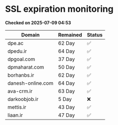 # SSL expiration monitoring

**Checked on 2025-07-09 04:53**

| Domain | Remained | Status       |
|--------|----------|--------------|
| dpe.ac     | 62 Day   | ✅ |
| dpedu.ir     | 64 Day   | ✅ |
| dpgoal.com     | 37 Day   | ✅ |
| dpmaharat.com     | 50 Day   | ✅ |
| borhanbs.ir     | 62 Day   | ✅ |
| danesh-online.com     | 64 Day   | ✅ |
| ava-crm.ir     | 63 Day   | ✅ |
| darkoobjob.ir     | 5 Day   | ❌ |
| mettis.ir     | 43 Day   | ✅ |
| liaan.ir     | 47 Day   | ✅ |

